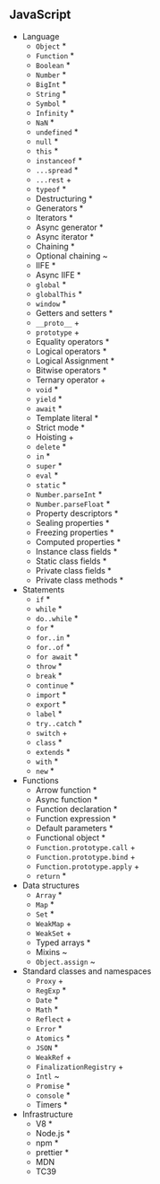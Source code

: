 ## JavaScript

- Language
  - `Object` *
  - `Function` *
  - `Boolean` *
  - `Number` *
  - `BigInt` *
  - `String` *
  - `Symbol` *
  - `Infinity` *
  - `NaN` *
  - `undefined` *
  - `null` *
  - `this` *
  - `instanceof` *
  - `...spread` *
  - `...rest` +
  - `typeof` *
  - Destructuring *
  - Generators *
  - Iterators *
  - Async generator *
  - Async iterator *
  - Chaining *
  - Optional chaining ~
  - IIFE *
  - Async IIFE *
  - `global` *
  - `globalThis` *
  - `window` *
  - Getters and setters *
  - `__proto__` +
  - `prototype` +
  - Equality operators *
  - Logical operators *
  - Logical Assignment *
  - Bitwise operators *
  - Ternary operator +
  - `void` *
  - `yield` *
  - `await` *
  - Template literal *
  - Strict mode *
  - Hoisting +
  - `delete` *
  - `in` *
  - `super` *
  - `eval` *
  - `static` *
  - `Number.parseInt` *
  - `Number.parseFloat` *
  - Property descriptors *
  - Sealing properties *
  - Freezing properties *
  - Computed properties *
  - Instance class fields *
  - Static class fields *
  - Private class fields *
  - Private class methods *
- Statements
  - `if` *
  - `while` *
  - `do..while` *
  - `for` *
  - `for..in` *
  - `for..of` *
  - `for await` *
  - `throw` *
  - `break` *
  - `continue` *
  - `import` *
  - `export` *
  - `label` *
  - `try..catch` * 
  - `switch` +
  - `class` *
  - `extends` *
  - `with` *
  - `new` *
- Functions
  - Arrow function *
  - Async function *
  - Function declaration *
  - Function expression *
  - Default parameters *
  - Functional object *
  - `Function.prototype.call` +
  - `Function.prototype.bind` +
  - `Function.prototype.apply` +
  - `return` *
- Data structures
  - `Array` *
  - `Map` *
  - `Set` *
  - `WeakMap` +
  - `WeakSet` +
  - Typed arrays *
  - Mixins ~
  - `Object.assign` ~
- Standard classes and namespaces
  - `Proxy` +
  - `RegExp` *
  - `Date` *
  - `Math` *
  - `Reflect` +
  - `Error` *
  - `Atomics` *
  - `JSON` *
  - `WeakRef` +
  - `FinalizationRegistry` +
  - `Intl` ~
  - `Promise` *
  - `console` *
  - Timers *
- Infrastructure
  - V8 *
  - Node.js *
  - npm *
  - prettier *
  - MDN
  - TC39
